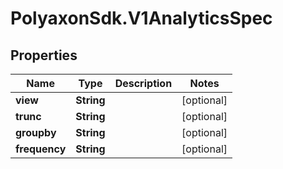 # PolyaxonSdk.V1AnalyticsSpec

## Properties

Name | Type | Description | Notes
------------ | ------------- | ------------- | -------------
**view** | **String** |  | [optional] 
**trunc** | **String** |  | [optional] 
**groupby** | **String** |  | [optional] 
**frequency** | **String** |  | [optional] 


